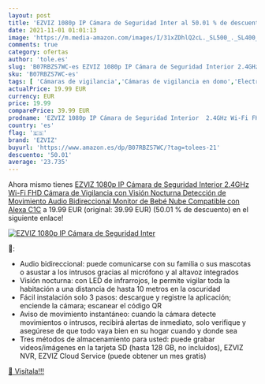 ```yaml
---
layout: post
title: 'EZVIZ 1080p IP Cámara de Seguridad Inter al 50.01 % de descuento'
date: 2021-11-01 01:01:13
image: 'https://m.media-amazon.com/images/I/31xZDhlQ2cL._SL500_._SL400_.jpg'
comments: true
category: ofertas
author: 'tole.es'
slug: 'B07RBZS7WC-es EZVIZ 1080p IP Cámara de Seguridad Interior 2.4GHz Wi-Fi...'
sku: 'B07RBZS7WC-es'
tags: [ 'Cámaras de vigilancia','Cámaras de vigilancia en domo','Electrónica','Fotografía y videocámaras','bebé','ezviz', ]
actualPrice: 19.99 EUR
currency: EUR
price: 19.99
comparePrice: 39.99 EUR
prodname: 'EZVIZ 1080p IP Cámara de Seguridad Interior  2.4GHz Wi-Fi FHD Cámara de Vigilancia con Visión Nocturna  Detección de Movimiento  Audio Bidireccional  Monitor de Bebé  Nube  Compatible con Alexa  C1C'
country: 'es'
flag: '🇪🇸'
brand: 'EZVIZ'
buyurl: 'https://www.amazon.es/dp/B07RBZS7WC/?tag=tolees-21'
descuento: '50.01'
average: '23.735'
---
```


Ahora mismo tienes [EZVIZ 1080p IP Cámara de Seguridad Interior  2.4GHz Wi-Fi FHD Cámara de Vigilancia con Visión Nocturna  Detección de Movimiento  Audio Bidireccional  Monitor de Bebé  Nube  Compatible con Alexa  C1C](https://www.amazon.es/dp/B07RBZS7WC/?tag=tolees-21) a 19.99 EUR (original: 39.99 EUR) (50.01 %  de descuento) en el siguiente enlace!

[![EZVIZ 1080p IP Cámara de Seguridad Inter](https://m.media-amazon.com/images/I/31xZDhlQ2cL._SL500_._SL400_.jpg)](https://www.amazon.es/dp/B07RBZS7WC/?tag=tolees-21)

🔎:

- Audio bidireccional: puede comunicarse con su familia o sus mascotas o asustar a los intrusos gracias al micrófono y al altavoz integrados
- Visión nocturna: con LED de infrarrojos, le permite vigilar toda la habitación a una distancia de hasta 10 metros en la oscuridad
- Fácil instalación solo 3 pasos: descargue y registre la aplicación; enciende la cámara; escanear el código QR
- Aviso de movimiento instantáneo: cuando la cámara detecte movimientos o intrusos, recibirá alertas de inmediato, solo verifique y asegúrese de que todo vaya bien en su hogar cuando y donde sea
- Tres métodos de almacenamiento para usted: puede grabar videos/imágenes en la tarjeta SD (hasta 128 GB, no incluidos), EZVIZ NVR, EZVIZ Cloud Service (puede obtener un mes gratis)

[🛒 Visítala!!!](https://www.amazon.es/dp/B07RBZS7WC/?tag=tolees-21)
